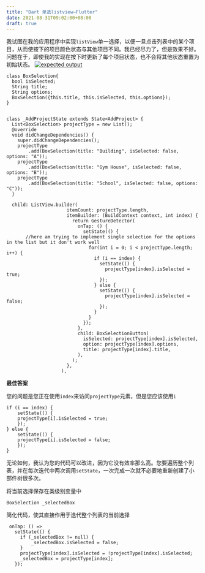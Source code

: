 ```yaml
---
title: "Dart 单选listview—Flutter"
date: 2021-08-31T09:02:00+08:00
draft: true
---
```


我试图在我的应用程序中实现`listView`单一选择，以便一旦点击列表中的某个项目，从而使按下的项目颜色状态与其他项目不同。我已经尽力了，但是效果不好。问题在于，即使我的实现在按下时更新了每个项目状态，也不会将其他状态重置为初始状态。
[![expected output](https://i.stack.imgur.com/6c761m.png)](https://i.stack.imgur.com/6c761m.png)

```
class BoxSelection{
  bool isSelected;
  String title;
  String options;
  BoxSelection({this.title, this.isSelected, this.options});
}


class _AddProjectState extends State<AddProject> {
  List<BoxSelection> projectType = new List();
  @override
  void didChangeDependencies() {
    super.didChangeDependencies();
    projectType
        .add(BoxSelection(title: "Building", isSelected: false, options: "A"));
    projectType
        .add(BoxSelection(title: "Gym House", isSelected: false, options: "B"));
    projectType
        .add(BoxSelection(title: "School", isSelected: false, options: "C"));
  }

  child: ListView.builder(
                      itemCount: projectType.length,
                      itemBuilder: (BuildContext context, int index) {
                        return GestureDetector(
                          onTap: () {
                            setState(() {
       //here am trying to implement single selection for the options in the list but it don't work well
                              for(int i = 0; i < projectType.length; i++) {
                                if (i == index) {
                                  setState(() {
                                    projectType[index].isSelected = true;
                                  });
                                } else {
                                  setState(() {
                                    projectType[index].isSelected = false;
                                  });
                                }
                              }
                            });
                          },
                          child: BoxSelectionButton(
                            isSelected: projectType[index].isSelected,
                            option: projectType[index].options,
                            title: projectType[index].title,
                          ),
                        );
                      },
                    ),
```



**最佳答案**

您的问题是您正在使用`index`来访问`projectType`元素，但是您应该使用`i`

```
if (i == index) {
    setState(() {
    projectType[i].isSelected = true;
    });
} else {
    setState(() {
    projectType[i].isSelected = false;
    });
}  
```

无论如何，我认为您的代码可以改进，因为它没有效率那么高。您要遍历整个列表，并在每次迭代中两次调用`setState`，一次完成一次就不必要地重新创建了小部件树很多次。

将当前选择保存在类级别变量中

```
BoxSelection _selectedBox
```

简化代码，使其直接作用于迭代整个列表的当前选择

```
 onTap: () =>
   setState(() {
     if (_selectedBox != null) {
         _selectedBox.isSelected = false;
     }
     projectType[index].isSelected = !projectType[index].isSelected;
     _selectedBox = projectType[index];
   });   
```
